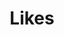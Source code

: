 ---
title: Likes
summary: Recommendations, tips & tricks, and workarounds from a seasoned professional.
images:
    - https://res.cloudinary.com/ypertex/image/upload/c_fill,dpr_auto,f_auto,g_auto,h_630,q_auto,w_1200/cdf382cc-dd00-4c6b-91a0-f8334ddf43c3
aliases:
    - /tags/recommendations
---